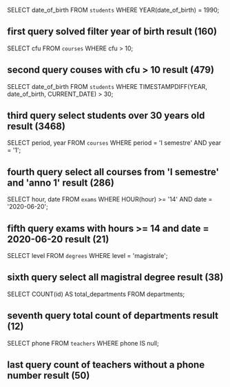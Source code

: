 SELECT date_of_birth FROM `students` WHERE YEAR(date_of_birth) = 1990;
## first query solved filter year of birth result (160)


SELECT cfu FROM `courses` WHERE cfu > 10;
## second query couses with cfu > 10 result (479)


SELECT date_of_birth FROM `students` WHERE TIMESTAMPDIFF(YEAR, date_of_birth, CURRENT_DATE) > 30;
## third query select students over 30 years old result (3468)


SELECT period, year FROM `courses` WHERE period = 'I semestre' AND year = '1';
## fourth query select all courses from 'I semestre' and 'anno 1' result (286)


SELECT hour, date FROM `exams` WHERE HOUR(hour) >= '14' AND date = '2020-06-20';
## fifth query exams with hours >= 14 and date = 2020-06-20 result (21)


SELECT level FROM `degrees` WHERE level = 'magistrale';
## sixth query select all magistral degree result (38)


SELECT COUNT(id) AS total_departments FROM departments;
## seventh query total count of departments result (12)


SELECT phone FROM `teachers` WHERE phone IS null;
## last query count of teachers without a phone number result (50)